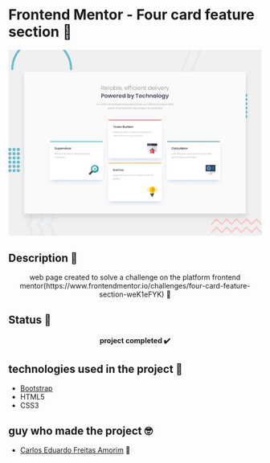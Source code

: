 # Frontend Mentor - Four card feature section 🎴

![Design preview for the Four card feature section coding challenge](./design/desktop-preview.jpg)

## Description 📖

<p align="center">
  web page created to solve a challenge on the platform frontend mentor(https://www.frontendmentor.io/challenges/four-card-feature-section-weK1eFYK) 📃
  </p>

## Status 🚀

<h4 align="center">
   project completed ✔️
  </h4>
  
## technologies used in the project 📑

- [Bootstrap](https://cdn.jsdelivr.net/npm/bootstrap@5.1.3/dist/css/bootstrap.min.css)
- HTML5
- CSS3

## guy who made the project 🤓

- [Carlos Eduardo Freitas Amorim](https://www.linkedin.com/in/carlos-eduardo-freitas-amorim-13102719b/) 🍾


  
  
